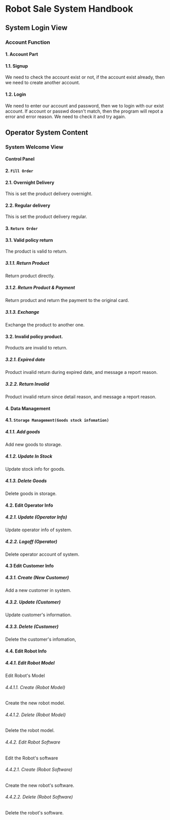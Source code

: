 # Robot Sale System Handbook
## System Login View
### Account Function

#### 1. Account Part
#### 1.1. Signup
We need to check the account exist or not, if the account exist already, then we need to create another account.
#### 1.2. Login
We need to enter our account and password, then we to login with our exist account. If account or passwd doesn't match, then the program will repot a error and error reason. We need to check it and try again.    

## Operator System Content
### System Welcome View
#### Control Panel 
#### 2. `Fill Order`
#### 2.1. Overnight Delivery 
This is set the product delivery overnight.

#### 2.2. Regular delivery
This is set the product delivery regular.
#### 3. `Return Order`

#### 3.1. Valid policy return
The product is valid to return. 

##### 3.1.1. Return Product 
Return product directly.

##### 3.1.2. Return Product & Payment
Return product and return the payment to the original card.

##### 3.1.3. Exchange 
Exchange the product to another one. 

#### 3.2. Invalid policy product.
Products are invalid to return.

##### 3.2.1. Expired date
Product invalid return during expired date, and message a report reason.

##### 3.2.2. Return Invalid
Product invalid return since detail reason, and message a report reason.

#### 4. Data Management 
#### 4.1. `Storage Management(Goods stock infomation)`
##### 4.1.1. Add goods
Add new goods to storage.
##### 4.1.2. Update In Stock
Update stock info for goods.
##### 4.1.3. Delete Goods
Delete goods in storage. 
#### 4.2. Edit Operator Info
##### 4.2.1. Update (Operator Info)
Update operator info of system.
##### 4.2.2. Logoff (Operator)
Delete operator account of system. 
#### 4.3 Edit Customer Info
##### 4.3.1. Create (New Customer)
Add a new customer in system.
##### 4.3.2. Update (Customer)
Update customer's information.
##### 4.3.3. Delete (Customer)
Delete the customer's infomation,
#### 4.4. Edit Robot Info
##### 4.4.1. Edit Robot Model
Edit Robot's Model
###### 4.4.1.1. Create (Robot Model)
Create the new robot model. 
###### 4.4.1.2. Delete (Robot Model)
Delete the robot model. 
###### 4.4.2. Edit Robot Software
Edit the Robot's software
###### 4.4.2.1. Create (Robot Software)
Create the new robot's software. 
###### 4.4.2.2. Delete (Robot Software)
Delete the robot's software. 